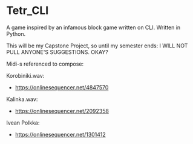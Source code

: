 # Tetr_CLI
A game inspired by an infamous block game written on CLI. Written in Python.


This will be my Capstone Project, so until my semester ends: I WILL NOT PULL ANYONE'S SUGGESTIONS. OKAY?



Midi-s referenced to compose:

Korobiniki.wav:
- https://onlinesequencer.net/4847570

Kalinka.wav:
- https://onlinesequencer.net/2092358

Ivean Polkka:
- https://onlinesequencer.net/1301412

